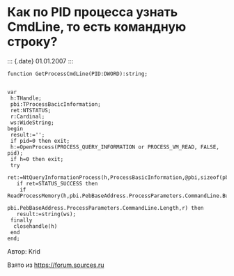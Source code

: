 Как по PID процесса узнать CmdLine, то есть командную строку?
=============================================================

::: {.date}
01.01.2007
:::

    function GetProcessCmdLine(PID:DWORD):string;

     
    var
     h:THandle;
     pbi:TProcessBacicInformation;
     ret:NTSTATUS;
     r:Cardinal;
     ws:WideString;
    begin
     result:='';
     if pid=0 then exit;
     h:=OpenProcess(PROCESS_QUERY_INFORMATION or PROCESS_VM_READ, FALSE, pid);
     if h=0 then exit;
     try
       ret:=NtQueryInformationProcess(h,ProcessBasicInformation,@pbi,sizeof(pbi),@r);
       if ret=STATUS_SUCCESS then
        if ReadProcessMemory(h,pbi.PebBaseAddress.ProcessParameters.CommandLine.Buffer,PWideChar(ws),
                               pbi.PebBaseAddress.ProcessParameters.CommandLine.Length,r) then
       result:=string(ws);
     finally
      closehandle(h)
     end
    end;

Автор: Krid

Взято из <https://forum.sources.ru>
